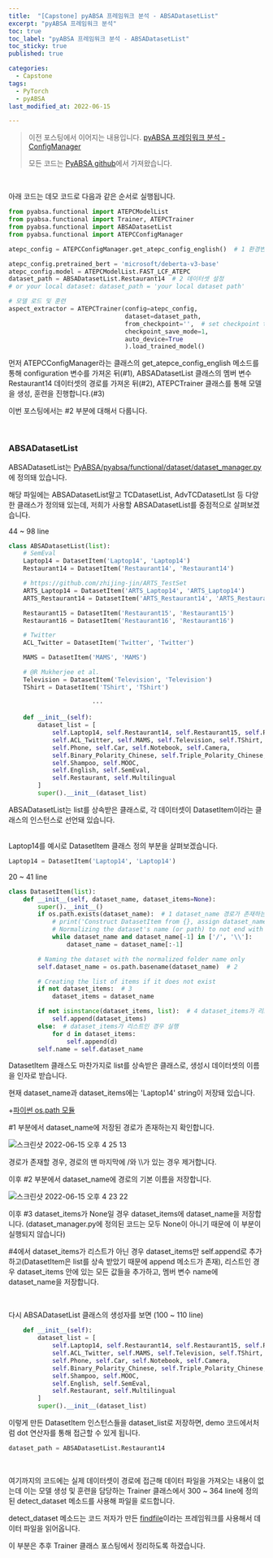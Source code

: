 ```yaml
---
title:  "[Capstone] pyABSA 프레임워크 분석 - ABSADatasetList"
excerpt: "pyABSA 프레임워크 분석"
toc: true
toc_label: "pyABSA 프레임워크 분석 - ABSADatasetList"
toc_sticky: true
published: true

categories:
  - Capstone
tags:
  - PyTorch
  - pyABSA
last_modified_at: 2022-06-15

---
```


> 이전 포스팅에서 이어지는 내용입니다. [pyABSA 프레임워크 분석 - ConfigManager](https://seominseok4834.github.io/capstone/10.pyabsa-config-manager-analysis/)
>
> 모든 코드는 [PyABSA github](https://github.com/yangheng95/PyABSA)에서 가져왔습니다.

<br>

아래 코드는 데모 코드로 다음과 같은 순서로 실행됩니다.

```python
from pyabsa.functional import ATEPCModelList
from pyabsa.functional import Trainer, ATEPCTrainer
from pyabsa.functional import ABSADatasetList
from pyabsa.functional import ATEPCConfigManager

atepc_config = ATEPCConfigManager.get_atepc_config_english()  # 1 환경변수 설정

atepc_config.pretrained_bert = 'microsoft/deberta-v3-base'
atepc_config.model = ATEPCModelList.FAST_LCF_ATEPC
dataset_path = ABSADatasetList.Restaurant14  # 2 데이터셋 설정
# or your local dataset: dataset_path = 'your local dataset path'

# 모델 로드 및 훈련
aspect_extractor = ATEPCTrainer(config=atepc_config,
                                dataset=dataset_path,
                                from_checkpoint='',  # set checkpoint to train on the checkpoint.
                                checkpoint_save_mode=1,
                                auto_device=True
                                ).load_trained_model()
```

먼저 ATEPCConfigManager라는 클래스의 get_atepce_config_english 메소드를 통해 configuration 변수를 가져온 뒤(#1), ABSADatasetList 클래스의 멤버 변수 Restaurant14 데이터셋의 경로를 가져온 뒤(#2), ATEPCTrainer 클래스를 통해 모델을 생성, 훈련을 진행합니다.(#3)

이번 포스팅에서는 #2 부분에 대해서 다룹니다.

<br>

### ABSADatasetList

ABSADatasetList는 [PyABSA/pyabsa/functional/dataset/dataset_manager.py](https://github.com/yangheng95/PyABSA/blob/release/pyabsa/functional/dataset/dataset_manager.py)에 정의돼 있습니다.

해당 파일에는 ABSADatasetList말고 TCDatasetList, AdvTCDatasetLIst 등 다양한 클래스가 정의돼 있는데, 저희가 사용할 ABSADatasetList를 중점적으로 살펴보겠습니다.

44 ~ 98 line

```python
class ABSADatasetList(list):
    # SemEval
    Laptop14 = DatasetItem('Laptop14', 'Laptop14')
    Restaurant14 = DatasetItem('Restaurant14', 'Restaurant14')

    # https://github.com/zhijing-jin/ARTS_TestSet
    ARTS_Laptop14 = DatasetItem('ARTS_Laptop14', 'ARTS_Laptop14')
    ARTS_Restaurant14 = DatasetItem('ARTS_Restaurant14', 'ARTS_Restaurant14')

    Restaurant15 = DatasetItem('Restaurant15', 'Restaurant15')
    Restaurant16 = DatasetItem('Restaurant16', 'Restaurant16')

    # Twitter
    ACL_Twitter = DatasetItem('Twitter', 'Twitter')

    MAMS = DatasetItem('MAMS', 'MAMS')

    # @R Mukherjee et al.
    Television = DatasetItem('Television', 'Television')
    TShirt = DatasetItem('TShirt', 'TShirt')
    
					   ···
      
    def __init__(self):
        dataset_list = [
            self.Laptop14, self.Restaurant14, self.Restaurant15, self.Restaurant16,
            self.ACL_Twitter, self.MAMS, self.Television, self.TShirt,
            self.Phone, self.Car, self.Notebook, self.Camera,
            self.Binary_Polarity_Chinese, self.Triple_Polarity_Chinese,
            self.Shampoo, self.MOOC,
            self.English, self.SemEval,
            self.Restaurant, self.Multilingual
        ]
        super().__init__(dataset_list)
```

ABSADatasetList는 list를 상속받은 클래스로, 각 데이터셋이 DatasetItem이라는 클래스의 인스턴스로 선언돼 있습니다.

<br>Laptop14를 예시로 DatasetItem 클래스 정의 부분을 살펴보겠습니다.

```python
Laptop14 = DatasetItem('Laptop14', 'Laptop14')
```

20 ~ 41 line

```python
class DatasetItem(list):
    def __init__(self, dataset_name, dataset_items=None):
        super().__init__()
        if os.path.exists(dataset_name):  # 1 dataset_name 경로가 존재하는지 확인
            # print('Construct DatasetItem from {}, assign dataset_name={}...'.format(dataset_name, os.path.basename(dataset_name)))
            # Normalizing the dataset's name (or path) to not end with a '/' or '\'
            while dataset_name and dataset_name[-1] in ['/', '\\']:
                dataset_name = dataset_name[:-1]

        # Naming the dataset with the normalized folder name only
        self.dataset_name = os.path.basename(dataset_name)  # 2

        # Creating the list of items if it does not exist
        if not dataset_items:  # 3
            dataset_items = dataset_name

        if not isinstance(dataset_items, list):  # 4 dataset_items가 리스트가 아닌 경우 실행
            self.append(dataset_items)
        else:  # dataset_items가 리스트인 경우 실행
            for d in dataset_items:
                self.append(d)
        self.name = self.dataset_name
```

DatasetItem 클래스도 마찬가지로 list를 상속받은 클래스로, 생성시 데이터셋의 이름을 인자로 받습니다.

현재 dataset_name과 dataset_items에는 'Laptop14' string이 저장돼 있습니다.

+[파이썬 os.path 모듈](https://yeo0.github.io/pg/2018/11/21/%ED%8C%8C%EC%9D%B4%EC%8D%AC-os.path-%EB%AA%A8%EB%93%88/)

#1 부분에서 dataset_name에 저장된 경로가 존재하는지 확인합니다. 

![스크린샷 2022-06-15 오후 4 25 13](https://user-images.githubusercontent.com/76269316/173767981-98047c8f-4d02-47c9-bef4-ccecbb92036f.png)

경로가 존재할 경우, 경로의 맨 마지막에 /와 \\\\가 있는 경우 제거합니다.

이후 #2 부분에서 dataset_name에 경로의 기본 이름을 저장합니다.

![스크린샷 2022-06-15 오후 4 23 22](https://user-images.githubusercontent.com/76269316/173767642-1a869709-ef22-45c9-abca-6149322a6413.png)

이후 #3 dataset_items가 None일 경우 dataset_items에 dataset_name을 저장합니다. (dataset_manager.py에 정의된 코드는 모두 None이 아니기 때문에 이 부분이 실행되지 않습니다)

#4에서 dataset_items가 리스트가 아닌 경우 dataset_items만 self.append로 추가하고(DatasetItem은 list를 상속 받았기 때문에 append 메소드가 존재), 리스트인 경우 dataset_items 안에 있는 모든 값들을 추가하고, 멤버 변수 name에 dataset_name을 저장합니다.

<br>

다시 ABSADatasetList 클래스의 생성자를 보면 (100 ~ 110 line)

```python
    def __init__(self):
        dataset_list = [
            self.Laptop14, self.Restaurant14, self.Restaurant15, self.Restaurant16,
            self.ACL_Twitter, self.MAMS, self.Television, self.TShirt,
            self.Phone, self.Car, self.Notebook, self.Camera,
            self.Binary_Polarity_Chinese, self.Triple_Polarity_Chinese,
            self.Shampoo, self.MOOC,
            self.English, self.SemEval,
            self.Restaurant, self.Multilingual
        ]
        super().__init__(dataset_list)
```

이렇게 만든 DatasetItem 인스턴스들을 dataset_list로 저장하면, demo 코드에서처럼 dot 연산자를 통해 접근할 수 있게 됩니다.

```python
dataset_path = ABSADatasetList.Restaurant14
```

<br>

여기까지의 코드에는 실제 데이터셋이 경로에 접근해 데이터 파일을 가져오는 내용이 없는데 이는 모델 생성 및 훈련을 담당하는 Trainer 클래스에서 300 ~ 364 line에 정의된 detect_dataset 메소드를 사용해 파일을 로드합니다.

detect_dataset 메소드는 코드 저자가 만든 [findfile](https://github.com/yangheng95/findfile)이라는 프레임워크를 사용해서 데이터 파일을 읽어옵니다.

이 부분은 추후 Trainer 클래스 포스팅에서 정리하도록 하겠습니다.

